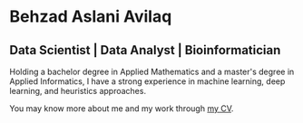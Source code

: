 
# Behzad Aslani Avilaq

## Data Scientist | Data Analyst | Bioinformatician
Holding a bachelor degree in Applied Mathematics and a master's degree in Applied Informatics, I have a strong experience in machine learning, deep learning, and heuristics approaches.

You may know more about me and my work through <a href="https://web.itu.edu.tr/avilaq16/AvilaqBA_CV.pdf">my CV</a>.
